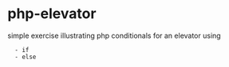 # php-elevator
simple exercise illustrating php conditionals for an elevator using
``` 
  - if
  - else
```

